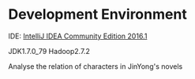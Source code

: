 # Development Environment

IDE: [IntelliJ IDEA Community Edition 2016.1](https://www.jetbrains.com/idea/download/#section=linux)

JDK1.7.0_79
Hadoop2.7.2

Analyse the relation of characters in JinYong's novels




